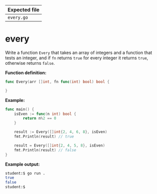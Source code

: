 | Expected file |
| ------------- |
| `every.go`    |

# every

Write a function `Every` that takes an array of integers and a function that tests an integer, and if `fn` returns `true` for every integer it returns `true`, otherwise returns `false`.

**Function definition:**

```go
func Every(arr []int, fn func(int) bool) bool {

}
```

**Example:**

```go
func main() {
    isEven := func(n int) bool {
        return n%2 == 0
    }

    result := Every([]int{2, 4, 6, 8}, isEven)
    fmt.Println(result) // true

    result = Every([]int{2, 4, 5, 8}, isEven)
    fmt.Println(result) // false
}
```

**Example output:**

```sh
student:$ go run .
true
false
student:$
```
